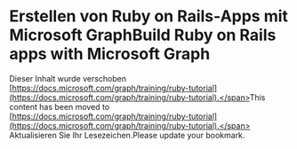 # <a name="build-ruby-on-rails-apps-with-microsoft-graph"></a><span data-ttu-id="b6647-101">Erstellen von Ruby on Rails-Apps mit Microsoft Graph</span><span class="sxs-lookup"><span data-stu-id="b6647-101">Build Ruby on Rails apps with Microsoft Graph</span></span>

<span data-ttu-id="b6647-102">Dieser Inhalt wurde verschoben [https://docs.microsoft.com/graph/training/ruby-tutorial](https://docs.microsoft.com/graph/training/ruby-tutorial).</span><span class="sxs-lookup"><span data-stu-id="b6647-102">This content has been moved to [https://docs.microsoft.com/graph/training/ruby-tutorial](https://docs.microsoft.com/graph/training/ruby-tutorial).</span></span> <span data-ttu-id="b6647-103">Aktualisieren Sie Ihr Lesezeichen.</span><span class="sxs-lookup"><span data-stu-id="b6647-103">Please update your bookmark.</span></span>
